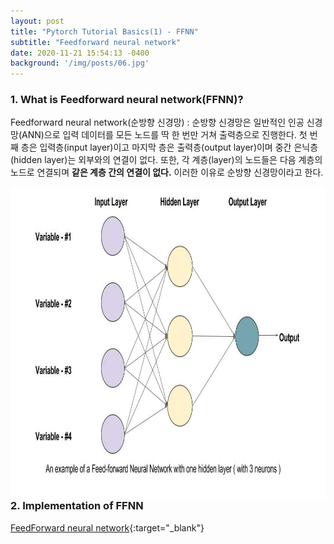 ```yaml
---
layout: post
title: "Pytorch Tutorial Basics(1) - FFNN"
subtitle: "Feedforward neural network"
date: 2020-11-21 15:54:13 -0400
background: '/img/posts/06.jpg'
---
```


### 1. What is Feedforward neural network(FFNN)?

  Feedforward neural network(순방향 신경망) : 순방향 신경망은 일반적인 인공 신경망(ANN)으로 입력 데이터를 모든 노드를 딱 한 번만 거쳐 출력층으로 진행한다. 첫 번째 층은 입력층(input layer)이고 마지막 층은 출력층(output layer)이며 중간 은닉층(hidden layer)는 외부와의 연결이 없다. 또한, 각 계층(layer)의 노드들은 다음 계층의 노드로 연결되며 **같은 계층 간의 연결이 없다.** 이러한 이유로 순방향 신경망이라고 한다.

<img src="/img/FFNN_picture_1.jpg" width="700" height="500" align="left">

### 2. Implementation of FFNN

[FeedForward neural network](https://github.com/joqjoq966/pytorch-tutorial/tree/master/tutorials/01-basics/feedforward_neural_network){:target="_blank"}

